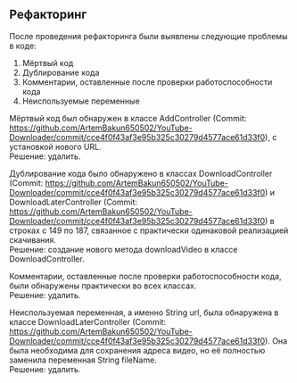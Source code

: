## Рефакторинг

После проведения рефакторинга были выявлены следующие проблемы в коде:
1. Мёртвый код
2. Дублирование кода
3. Комментарии, оставленные после проверки работоспособности кода
4. Неиспользуемые переменные

Мёртвый код был обнаружен в классе AddController (Commit: https://github.com/ArtemBakun650502/YouTube-Downloader/commit/cce4f0f43af3e95b325c30279d4577ace61d33f0), с установкой нового URL.</br>
Решение: удалить.

Дублирование кода было обнаружено в классах DownloadController (Commit: https://github.com/ArtemBakun650502/YouTube-Downloader/commit/cce4f0f43af3e95b325c30279d4577ace61d33f0) и DownloadLaterController (Commit: https://github.com/ArtemBakun650502/YouTube-Downloader/commit/cce4f0f43af3e95b325c30279d4577ace61d33f0) в строках с 149 по 187, связанное с практически одинаковой реализацией скачивания.</br>
Решение: создание нового метода downloadVideo в классе DownloadController.

Комментарии, оставленные после проверки работоспособности кода, были обнаружены практически во всех классах. </br>
Решение: удалить.

Неиспользуемая переменная, а именно String url, была обнаружена в классе DownloadLaterController (Commit: https://github.com/ArtemBakun650502/YouTube-Downloader/commit/cce4f0f43af3e95b325c30279d4577ace61d33f0). Она была необходима для сохранения адреса видео, но её полностью заменила переменная String fileName.</br>
Решение: удалить.
